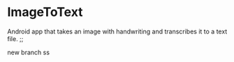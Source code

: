 # ImageToText

Android app that takes an image with handwriting and transcribes it to a text file. ;;


new branch
ss